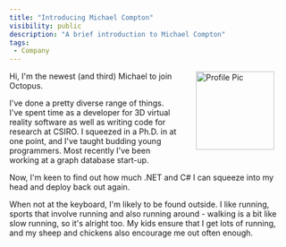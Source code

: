 ```yaml
---
title: "Introducing Michael Compton"
visibility: public
description: "A brief introduction to Michael Compton"
tags:
 - Company
---
```


<div style="float: right; margin: 30px; margin-top: 0">
<img alt="Profile Pic" src="https://i.octopus.com/site/team/avatar-mjc.png" height="140" width="140" />
</div>

Hi, I'm the newest (and third) Michael to join Octopus.

I've done a pretty diverse range of things.  I've spent time as a developer for 3D virtual reality software as well as writing code for research at CSIRO.  I squeezed in a Ph.D. in at one point, and I've taught budding young programmers.  Most recently I've been working at a graph database start-up.

Now, I'm keen to find out how much .NET and C# I can squeeze into my head and deploy back out again.

When not at the keyboard, I'm likely to be found outside.  I like running, sports that involve running and also running around - walking is a bit like slow running, so it's alright too.  My kids ensure that I get lots of running, and my sheep and chickens also encourage me out often enough.

